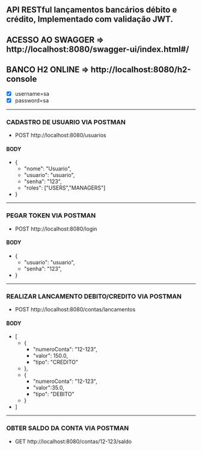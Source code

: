 ##  API RESTful lançamentos bancários débito e crédito, Implementado com validação JWT. 

## ACESSO AO SWAGGER =>  http://localhost:8080/swagger-ui/index.html#/ 

## BANCO H2 ONLINE => http://localhost:8080/h2-console
- [X] username=sa 
- [X] password=sa
----------
### CADASTRO DE USUARIO VIA POSTMAN

- POST http://localhost:8080/usuarios 
#### BODY
- {
  -  "nome": "Usuario",
  -  "usuario": "usuario",
  -  "senha": "123",
  -  "roles": ["USERS","MANAGERS"]
-  }
----------
### PEGAR TOKEN VIA POSTMAN

- POST http://localhost:8080/login
#### BODY
- {
    -  "usuario": "usuario",
    -  "senha": "123",
-  }
----------
### REALIZAR LANCAMENTO DEBITO/CREDITO VIA POSTMAN
- POST http://localhost:8080/contas/lancamentos
#### BODY
- [
  - {
      -  "numeroConta": "12-123",
      -  "valor": 150.0,
      - "tipo": "CREDITO"
  -  },
  - {
      -  "numeroConta": "12-123",
      -  "valor":35.0,
      - "tipo": "DEBITO"
  -  }
- ]
----------
### OBTER SALDO DA CONTA VIA POSTMAN
- GET  http://localhost:8080/contas/12-123/saldo